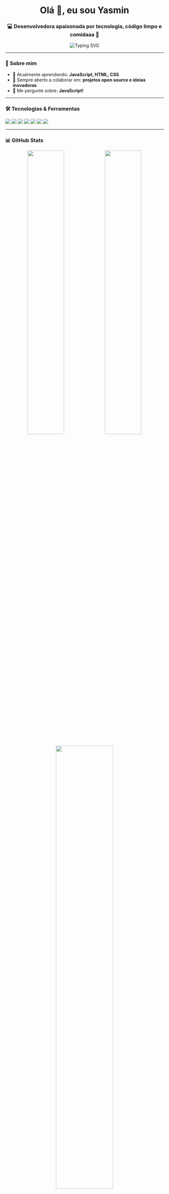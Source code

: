 <h1 align="center">Olá 👋, eu sou Yasmin</h1>
<h3 align="center">💻 Desenvolvedora apaixonada por tecnologia, código limpo e comidaaa 🍔</h3>

<p align="center">
  <img src="https://readme-typing-svg.herokuapp.com?font=Fira+Code&weight=600&pause=1000&center=true&vCenter=true&multiline=true&width=435&lines=Bem-vindo+ao+meu+perfil+no+GitHub!;Desenvolvedor+FullStack;Entusiasta+de+Open+Source;Sempre+aprendendo+algo+novo+%F0%9F%93%9A" alt="Typing SVG" />
</p>

---

### 🚀 Sobre mim
- 🌱 Atualmente aprendendo: **JavaScript, HTML, CSS**
- 👯 Sempre aberto a colaborar em: **projetos open source e ideias inovadoras**
- 💬 Me pergunte sobre: **JavaScript!**

---

### 🛠️ Tecnologias & Ferramentas

<p align="left">
  <img src="https://img.shields.io/badge/HTML5-E34F26?style=for-the-badge&logo=html5&logoColor=white"/>
  <img src="https://img.shields.io/badge/CSS3-1572B6?style=for-the-badge&logo=css3&logoColor=white"/>
  <img src="https://img.shields.io/badge/JavaScript-F7DF1E?style=for-the-badge&logo=javascript&logoColor=black"/>
  <img src="https://img.shields.io/badge/Node.js-339933?style=for-the-badge&logo=nodedotjs&logoColor=white"/>
  <img src="https://img.shields.io/badge/React-20232A?style=for-the-badge&logo=react&logoColor=61DAFB"/>
  <img src="https://img.shields.io/badge/Git-F05032?style=for-the-badge&logo=git&logoColor=white"/>
  <img src="https://img.shields.io/badge/GitHub-181717?style=for-the-badge&logo=github&logoColor=white"/>
</p>

---

### 📊 GitHub Stats

<p align="center">
  <img width="48%" src="https://github-readme-stats.vercel.app/api?username=SEU_USUARIO&show_icons=true&theme=tokyonight" />
  <img width="48%" src="https://github-readme-streak-stats.herokuapp.com/?user=SEU_USUARIO&theme=tokyonight" />
</p>

<p align="center">
  <img width="60%" src="https://github-readme-stats.vercel.app/api/top-langs/?username=SEU_USUARIO&layout=compact&theme=tokyonight" />
</p>

---

### 📫 Como me encontrar:

- 💼 (https://linkedin.com/in/SEU_USUARIO)](https://www.linkedin.com/in/yasmin-cris%C3%B3stomo-de-oliveira-7b3a78348/)
- 📧 Email: ycrisostomo051@gmail.com

---

<p align="center">✨ Obrigado por visitar meu perfil! Vamos codar algo incrível juntos! 🚀</p>
